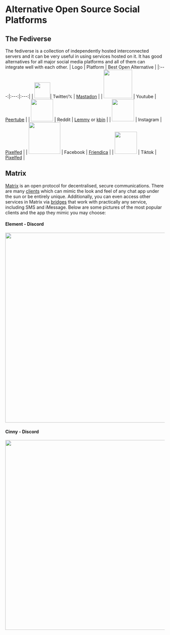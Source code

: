 # Alternative Open Source Social Platforms
## The Fediverse
The fediverse is a collection of independently hosted interconnected servers and it can be very useful in using services hosted on it. It has good alternatives for all major social media platforms and all of them can integrate well with each other.
| Logo | Platform | Best Open Alternative |
|:---:|:---:|:---:|
| <img src="https://upload.wikimedia.org/wikipedia/commons/thumb/6/6f/Logo_of_Twitter.svg/512px-Logo_of_Twitter.svg.png?20220821125553" width="50">| Twitter/𝕏 | [Mastadon](https://joinmastodon.org/) |
| <img src="https://www.searchmarketingaustralia.com.au/wp-content/uploads/2017/10/original_images_YouTube.png" width="90"> | Youtube | [Peertube](https://joinpeertube.org/browse-content) |
| <img src="https://upload.wikimedia.org/wikipedia/en/thumb/b/bd/Reddit_Logo_Icon.svg/1200px-Reddit_Logo_Icon.svg.png" width="70"> | Reddit | [Lemmy](https://join-lemmy.org/) or [kbin](https://www.reddit.com/r/RedditAlternatives/comments/145npay/the_redditors_guide_to_how_kbin_works_your/) |
| <img src="https://upload.wikimedia.org/wikipedia/commons/thumb/5/58/Instagram-Icon.png/600px-Instagram-Icon.png" width="70"> | Instagram | [Pixelfed](https://pixelfed.org/) |
| <img src="https://ww1.freelogovectors.net/wp-content/uploads/2023/03/facebook-logo-new-2019-freelogovectors.net_.png?lossy=1&ssl=1" width="100"> | Facebook | [Friendica](https://friendi.ca/) |
| <img src="https://1000logos.net/wp-content/uploads/2019/06/Tiktok-Logo-2016.png" width="70"> | Tiktok | [Pixelfed](https://pixelfed.org/) |
## Matrix
[Matrix](https://matrix.org/) is an open protocol for decentralised, secure communications. There are many [clients](https://matrix.org/ecosystem/clients/) which can mimic the look and feel of any chat app under the sun or be entirely unique. Additionally, you can even access other services in Matrix via [bridges](https://matrix.org/ecosystem/bridges/) that work with practically any service, including SMS and iMessage. Below are some pictures of the most popular clients and the app they mimic you may choose:
#### Element - Discord
<img src="https://upload.wikimedia.org/wikipedia/commons/0/04/Element_1.11.37_screenshot.png" width="600">

#### Cinny - Discord
<img src="https://cinny.in/assets/preview-dark.png" width="600">